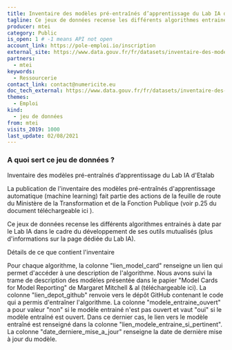 ```yaml
---
title: Inventaire des modèles pré-entraînés d’apprentissage du Lab IA d'Etalab
tagline: Ce jeux de données recense les différents algorithmes entrainés à date par le Lab IA dans le cadre du développement de ses outils mutualisés
producer: mtei
category: Public
is_open: 1 # -1 means API not open
account_link: https://pole-emploi.io/inscription
external_site: https://www.data.gouv.fr/fr/datasets/inventaire-des-modeles-pre-entraines-dapprentissage-du-lab-ia-detalab/
partners:
  - mtei
keywords:
  - Ressourcerie
contact_link: contact@numericite.eu
doc_tech_external: https://www.data.gouv.fr/fr/datasets/inventaire-des-modeles-pre-entraines-dapprentissage-du-lab-ia-detalab/
themes:
  - Emploi
kind:
  - jeu de données
from: mtei
visits_2019: 1000
last_update: 02/08/2021
---
```


### A quoi sert ce jeu de données ?

Inventaire des modèles pré-entraînés d’apprentissage du Lab IA d'Etalab

La publication de l'inventaire des modèles pré-entraînés d'apprentissage automatique (machine learning) fait partie des actions de la feuille de route du Ministère de la Transformation et de la Fonction Publique (voir p.25 du document téléchargeable ici ).

Ce jeux de données recense les différents algorithmes entrainés à date par le Lab IA dans le cadre du développement de ses outils mutualisés (plus d'informations sur la page dédiée du Lab IA).

Détails de ce que contient l'inventaire

Pour chaque algorithme, la colonne "lien_model_card" renseigne un lien qui permet d'accéder à une description de l'algorithme. Nous avons suivi la trame de description des modèles présentée dans le papier "Model Cards for Model Reporting" de Margaret Mitchell & al (téléchargeable ici).
La colonne "lien_depot_github" renvoie vers le dépôt GitHub contenant le code qui a permis d'entraîner l'algorithme. La colonne "modele_entraine_ouvert" a pour valeur "non" si le modèle entrainé n'est pas ouvert et vaut "oui" si le modèle entraîné est ouvert. Dans ce dernier cas, le lien vers le modèle entraîné est renseigné dans la colonne "lien_modele_entraine_si_pertinent". La colonne "date_derniere_mise_a_jour" renseigne la date de dernière mise à jour du modèle.
